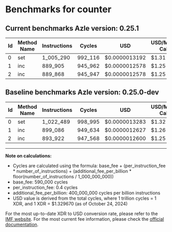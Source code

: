 # Benchmarks for counter

## Current benchmarks Azle version: 0.25.1

| Id  | Method Name | Instructions | Cycles  | USD           | USD/Million Calls | Change                             |
| --- | ----------- | ------------ | ------- | ------------- | ----------------- | ---------------------------------- |
| 0   | set         | 1_005_290    | 992_116 | $0.0000013192 | $1.31             | <font color="green">-17_199</font> |
| 1   | inc         | 889_905      | 945_962 | $0.0000012578 | $1.25             | <font color="green">-9_181</font>  |
| 2   | inc         | 889_868      | 945_947 | $0.0000012578 | $1.25             | <font color="green">-4_054</font>  |

## Baseline benchmarks Azle version: 0.25.0-dev

| Id  | Method Name | Instructions | Cycles  | USD           | USD/Million Calls |
| --- | ----------- | ------------ | ------- | ------------- | ----------------- |
| 0   | set         | 1_022_489    | 998_995 | $0.0000013283 | $1.32             |
| 1   | inc         | 899_086      | 949_634 | $0.0000012627 | $1.26             |
| 2   | inc         | 893_922      | 947_568 | $0.0000012600 | $1.25             |

---

**Note on calculations:**

- Cycles are calculated using the formula: base_fee + (per_instruction_fee \* number_of_instructions) + (additional_fee_per_billion \* floor(number_of_instructions / 1_000_000_000))
- base_fee: 590_000 cycles
- per_instruction_fee: 0.4 cycles
- additional_fee_per_billion: 400_000_000 cycles per billion instructions
- USD value is derived from the total cycles, where 1 trillion cycles = 1 XDR, and 1 XDR = $1.329670 (as of October 24, 2024)

For the most up-to-date XDR to USD conversion rate, please refer to the [IMF website](https://www.imf.org/external/np/fin/data/rms_sdrv.aspx).
For the most current fee information, please check the [official documentation](https://internetcomputer.org/docs/current/developer-docs/gas-cost#execution).
